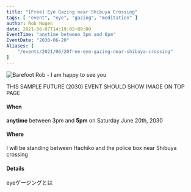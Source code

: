 ```yaml
---
title: "[Free] Eye Gazing near Shibuya Crossing"
tags: [ "event", "eye", "gazing", "meditation" ]
author: Rob Nugen
date: 2021-06-07T14:19:02+09:00
EventTime: "anytime between 3pm and 6pm"
EventDate: "2030-06-20"
Aliases: [
    "/events/2021/06/20free-eye-gazing-near-shibuya-crossing"
]
---
```


<img
src="//b.robnugen.com/events/2021/2021_may_24_rob_eye_gazing_for_shibuya.jpeg"
alt="Barefoot Rob - I am happy to see you"
class="title" />


THIS SAMPLE FUTURE (2030) EVENT SHOULD SHOW IMAGE ON TOP PAGE

#### When

**anytime** between 3pm and **5pm** on Saturday June 20th, 2030

#### Where

I will be standing between Hachiko and the police box near Shibuya crossing

#### Details

eyeゲージングとは
